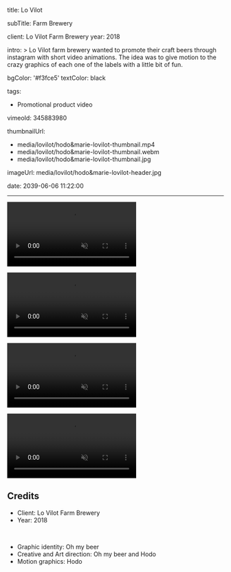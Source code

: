 title: Lo Vilot

subTitle: Farm Brewery

client: Lo Vilot Farm Brewery
year: 2018

intro: >
  Lo Vilot farm brewery wanted to promote their craft beers through instagram with short video animations. The idea was to give motion to the crazy graphics of each one of the labels with a little bit of fun.

bgColor: '#f3fce5'
textColor: black

tags:
  - Promotional product video

vimeoId: 345883980

thumbnailUrl:
  - media/lovilot/hodo&marie-lovilot-thumbnail.mp4
  - media/lovilot/hodo&marie-lovilot-thumbnail.webm
  - media/lovilot/hodo&marie-lovilot-thumbnail.jpg

imageUrl: media/lovilot/hodo&marie-lovilot-header.jpg

date: 2039-06-06 11:22:00



---

<!-- This is a 2x VIDEO gallery -->
<!-- Always add a linebreak between images -->
<!-- It needs two images between paragraph tags -->
<div class="gallery gallery-video gallery-2">

<p>
	<video playsinline="playsinline" muted>
			<source src="/media/lovilot/hodo&marie-lovilot-1.mp4" type="video/mp4">
			<source src="/media/lovilot/hodo&marie-lovilot-1.webm" type="video/webm">
	</video>	
</p>

<p>
	<video playsinline="playsinline" muted>
			<source src="/media/lovilot/hodo&marie-lovilot-2.mp4" type="video/mp4">
			<source src="/media/lovilot/hodo&marie-lovilot-2.webm" type="video/webm">
	</video>
</p>


</div>



<!-- This is a 2x VIDEO gallery -->
<!-- Always add a linebreak between images -->
<!-- It needs two images between paragraph tags -->
<div class="gallery gallery-video gallery-2">

<p>
	<video playsinline="playsinline" muted>
			<source src="/media/lovilot/hodo&marie-lovilot-3.mp4" type="video/mp4">
			<source src="/media/lovilot/hodo&marie-lovilot-3.webm" type="video/webm">
	</video>
</p>

<p>
	<video playsinline="playsinline" muted>
			<source src="/media/lovilot/hodo&marie-lovilot-4.mp4" type="video/mp4">
			<source src="/media/lovilot/hodo&marie-lovilot-4.webm" type="video/webm">
	</video>
</p>


</div>



<!-- Sample credits secion -->
## Credits

* Client: Lo Vilot Farm Brewery
* Year: 2018  
  
<br>

* Graphic identity: Oh my beer
* Creative and Art direction: Oh my beer and Hodo
* Motion graphics: Hodo
